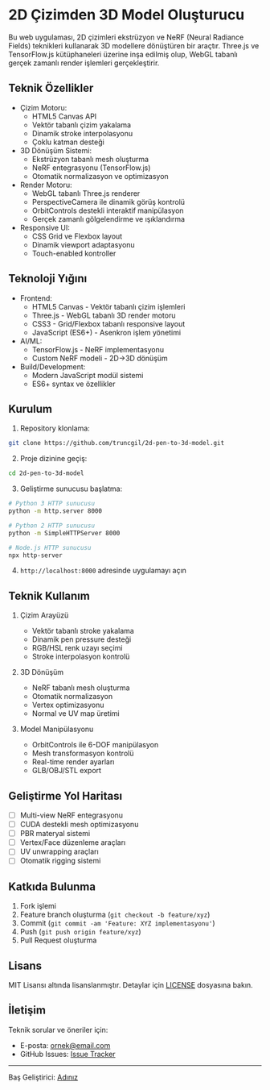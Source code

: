 # 2D Çizimden 3D Model Oluşturucu

Bu web uygulaması, 2D çizimleri ekstrüzyon ve NeRF (Neural Radiance Fields) teknikleri kullanarak 3D modellere dönüştüren bir araçtır. Three.js ve TensorFlow.js kütüphaneleri üzerine inşa edilmiş olup, WebGL tabanlı gerçek zamanlı render işlemleri gerçekleştirir.

## Teknik Özellikler

- Çizim Motoru:
  - HTML5 Canvas API
  - Vektör tabanlı çizim yakalama
  - Dinamik stroke interpolasyonu
  - Çoklu katman desteği
- 3D Dönüşüm Sistemi:
  - Ekstrüzyon tabanlı mesh oluşturma
  - NeRF entegrasyonu (TensorFlow.js)
  - Otomatik normalizasyon ve optimizasyon
- Render Motoru:
  - WebGL tabanlı Three.js renderer
  - PerspectiveCamera ile dinamik görüş kontrolü
  - OrbitControls destekli interaktif manipülasyon
  - Gerçek zamanlı gölgelendirme ve ışıklandırma
- Responsive UI:
  - CSS Grid ve Flexbox layout
  - Dinamik viewport adaptasyonu
  - Touch-enabled kontroller

## Teknoloji Yığını

- Frontend:
  - HTML5 Canvas - Vektör tabanlı çizim işlemleri
  - Three.js - WebGL tabanlı 3D render motoru
  - CSS3 - Grid/Flexbox tabanlı responsive layout
  - JavaScript (ES6+) - Asenkron işlem yönetimi
- AI/ML:
  - TensorFlow.js - NeRF implementasyonu
  - Custom NeRF modeli - 2D->3D dönüşüm
- Build/Development:
  - Modern JavaScript modül sistemi
  - ES6+ syntax ve özellikler

## Kurulum

1. Repository klonlama:
```bash
git clone https://github.com/truncgil/2d-pen-to-3d-model.git
```

2. Proje dizinine geçiş:
```bash
cd 2d-pen-to-3d-model
```

3. Geliştirme sunucusu başlatma:
```bash
# Python 3 HTTP sunucusu
python -m http.server 8000

# Python 2 HTTP sunucusu
python -m SimpleHTTPServer 8000

# Node.js HTTP sunucusu
npx http-server
```

4. `http://localhost:8000` adresinde uygulamayı açın

## Teknik Kullanım

1. Çizim Arayüzü
   - Vektör tabanlı stroke yakalama
   - Dinamik pen pressure desteği
   - RGB/HSL renk uzayı seçimi
   - Stroke interpolasyon kontrolü

2. 3D Dönüşüm
   - NeRF tabanlı mesh oluşturma
   - Otomatik normalizasyon
   - Vertex optimizasyonu
   - Normal ve UV map üretimi

3. Model Manipülasyonu
   - OrbitControls ile 6-DOF manipülasyon
   - Mesh transformasyon kontrolü
   - Real-time render ayarları
   - GLB/OBJ/STL export

## Geliştirme Yol Haritası

- [ ] Multi-view NeRF entegrasyonu
- [ ] CUDA destekli mesh optimizasyonu
- [ ] PBR materyal sistemi
- [ ] Vertex/Face düzenleme araçları
- [ ] UV unwrapping araçları
- [ ] Otomatik rigging sistemi

## Katkıda Bulunma

1. Fork işlemi
2. Feature branch oluşturma (`git checkout -b feature/xyz`)
3. Commit (`git commit -am 'Feature: XYZ implementasyonu'`)
4. Push (`git push origin feature/xyz`)
5. Pull Request oluşturma

## Lisans

MIT Lisansı altında lisanslanmıştır. Detaylar için [LICENSE](LICENSE) dosyasına bakın.

## İletişim

Teknik sorular ve öneriler için:
- E-posta: ornek@email.com
- GitHub Issues: [Issue Tracker](https://github.com/truncgil/2d-pen-to-3d-model/issues)

---

Baş Geliştirici: [Adınız](https://github.com/truncgil)